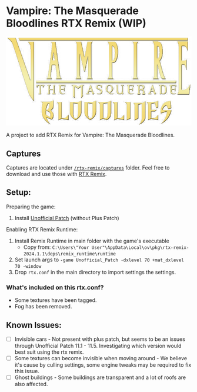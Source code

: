 # Vampire: The Masquerade Bloodlines RTX Remix (WIP)

![VTMB Logo](vtmb-logo.png "VTMB Logo")

A project to add RTX Remix for Vampire: The Masquerade Bloodlines.

## Captures

Captures are located under [`/rtx-remix/captures`](https://github.com/CattoSalad/VTMB-RTX-Remix/tree/main/rtx-remix/captures) folder. Feel free to download and use those with [RTX Remix](https://www.nvidia.com/en-gb/geforce/rtx-remix/https://www.nvidia.com/en-gb/geforce/rtx-remix/).

## Setup:

Preparing the game:

1. Install [Unofficial Patch](https://www.moddb.com/mods/vtmb-unofficial-patch/downloads) (without Plus Patch)

Enabling RTX Remix Runtime:

1. Install Remix Runtime in main folder with the game's executable
   - Copy from: `C:\Users\"Your User"\AppData\Local\ov\pkg\rtx-remix-2024.1.1\deps\remix_runtime\runtime`
2. Set launch args to `-game Unofficial_Patch -dxlevel 70 +mat_dxlevel 70 -window`
3. Drop `rtx.conf` in the main directory to import settings the settings.

### What's included on this rtx.conf?

- Some textures have been tagged.
- Fog has been removed.

## Known Issues:

- [ ] Invisible cars - Not present with plus patch, but seems to be an issues through Unofficial Patch 11.1 - 11.5. Investigating which version would best suit using the rtx remix.
- [ ] Some textures can become invisible when moving around - We believe it's cause by culling settings, some engine tweaks may be required to fix this issue.
- [ ] Ghost buildings - Some buildings are transparent and a lot of roofs are also affected.
